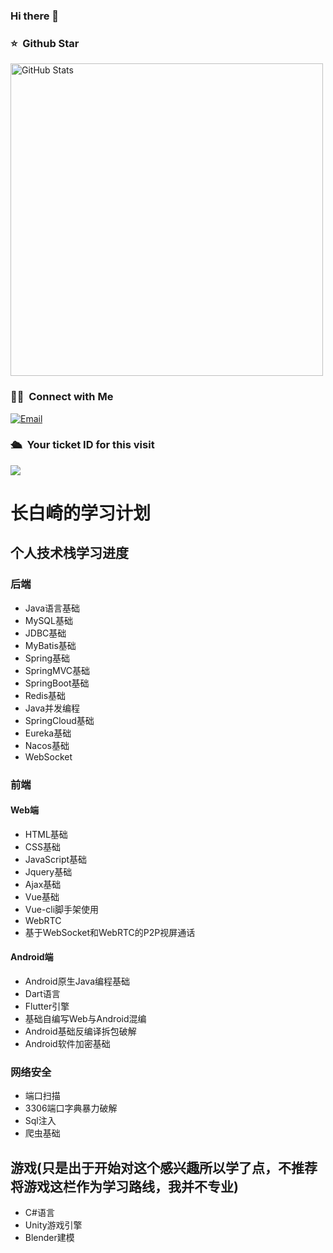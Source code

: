 ### Hi there 👋

### ⭐️ &nbsp;Github Star
<img width="500px"  alt="GitHub Stats" src="https://github-readme-stats.vercel.app/api?username=Changbaiqi&count_private=true&show_icons=true"/>

### 🤝🏻 &nbsp;Connect with Me

<a href="mailto:2084069833@qq.com"><img alt="Email" src="https://img.shields.io/badge/Email-2084069833@qq.com-blue?style=flat-square&logo=gmail"></a>

### 🛳 &nbsp;Your ticket ID for this visit

<img src="https://profile-counter.glitch.me/Changbaiqi/count.svg" />

# 长白崎的学习计划
## 个人技术栈学习进度
### 后端
* Java语言基础
* MySQL基础
* JDBC基础
* MyBatis基础
* Spring基础
* SpringMVC基础
* SpringBoot基础
* Redis基础
* Java并发编程
* SpringCloud基础
* Eureka基础
* Nacos基础
* WebSocket

### 前端
#### Web端
* HTML基础
* CSS基础
* JavaScript基础
* Jquery基础
* Ajax基础
* Vue基础
* Vue-cli脚手架使用
* WebRTC
* 基于WebSocket和WebRTC的P2P视屏通话

#### Android端
* Android原生Java编程基础
* Dart语言
* Flutter引擎
* 基础自编写Web与Android混编
* Android基础反编译拆包破解
* Android软件加密基础

### 网络安全
* 端口扫描
* 3306端口字典暴力破解
* Sql注入
* 爬虫基础

## 游戏(只是出于开始对这个感兴趣所以学了点，不推荐将游戏这栏作为学习路线，我并不专业)
* C#语言
* Unity游戏引擎
* Blender建模

<!--
**Changbaiqi/Changbaiqi** is a ✨ _special_ ✨ repository because its `README.md` (this file) appears on your GitHub profile.

Here are some ideas to get you started:

- 🔭 I’m currently working on ...
- 🌱 I’m currently learning ...
- 👯 I’m looking to collaborate on ...
- 🤔 I’m looking for help with ...
- 💬 Ask me about ...
- 📫 How to reach me: ...
- 😄 Pronouns: ...
- ⚡ Fun fact: ...
-->
